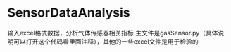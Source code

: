 # SensorDataAnalysis
输入excel格式数据，分析气体传感器相关指标
主文件是gasSensor.py（具体说明可以打开这个代码看里面注释），其他的一些excel文件是用于检验的
